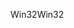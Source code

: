 <span data-ttu-id="48de9-101">Win32</span><span class="sxs-lookup"><span data-stu-id="48de9-101">Win32</span></span>